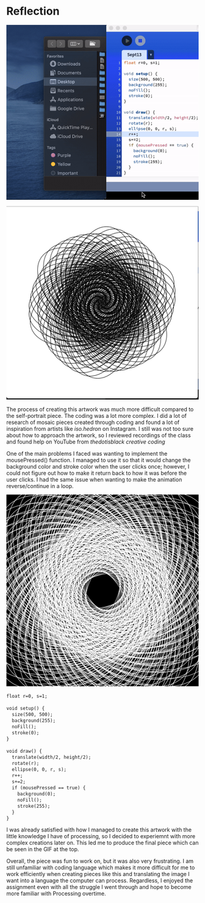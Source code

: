 # Reflection 

![cleanplot](https://github.com/angelicaraagas/IntroToIM/blob/main/Sept.%2013/Media/sept13%20GIF.gif)

![cleanplot](https://github.com/angelicaraagas/IntroToIM/blob/main/Sept.%2013/Media/Screen%20Shot%202021-09-13%20at%206.37.00%20PM.png)

The process of creating this artwork was much more difficult compared to the self-portrait piece. The coding was a lot more complex. I did a lot of research of mosaic pieces created through coding and found a lot of inspiration from artists like *iso.hedron* on Instagram. I still was not too sure about how to approach the artwork, so I reviewed recordings of the class and found help on YouTube from *thedotisblack creative coding* 

One of the main problems I faced was wanting to implement the mousePressed() function. I managed to use it so that it would change the background color and stroke color when the user clicks once; however, I could not figure out how to make it return back to how it was before the user clicks. I had the same issue when wanting to make the animation reverse/continue in a loop. 

![cleanplot](https://github.com/angelicaraagas/IntroToIM/blob/main/Sept.%2013/Media/Screen%20Shot%202021-09-13%20at%206.37.12%20PM.png) 
```
float r=0, s=1;

void setup() {
  size(500, 500);
  background(255);
  noFill();
  stroke(0);
}

void draw() {
  translate(width/2, height/2);
  rotate(r);
  ellipse(0, 0, r, s);
  r++;
  s+=2;
  if (mousePressed == true) {
    background(0);
    noFill();
    stroke(255);
  }
}

```
I was already satisfied with how I managed to create this artwork with the little knowledge I have of processing, so I decided to experiemnt with more complex creations later on. This led me to produce the final piece which can be seen in the GIF at the top.

Overall, the piece was fun to work on, but it was also very frustrating. I am still unfamiliar with coding language which makes it more difficult for me to work efficiently when creating pieces like this and translating the image I want into a language the computer can process. Regardless, I enjoyed the assignment even with all the struggle I went through and hope to become more familiar with Processing overtime. 
